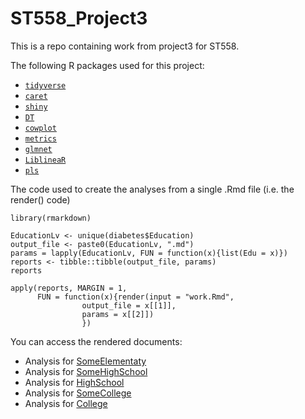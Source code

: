 # ST558_Project3

This is a repo containing work from project3 for ST558.

The following R packages used for this project:
+ [`tidyverse`](https://www.tidyverse.org/)  
+ [`caret`](https://cran.r-project.org/web/packages/caret/)
+ [`shiny`](https://cran.r-project.org/web/packages/shiny/index.html)
+ [`DT`](https://rstudio.github.io/DT/)
+ [`cowplot`](https://cran.r-project.org/web/packages/cowplot/index.html)
+ [`metrics`](https://cran.r-project.org/web/packages/Metrics/index.html)
+ [`glmnet`](https://cran.r-project.org/web/packages/glmnet/index.html)
+ [`LiblineaR`](https://cran.r-project.org/web/packages/LiblineaR/index.html)
+ [`pls`](https://cran.r-project.org/web/packages/pls/index.html)

The code used to create the analyses from a single .Rmd file (i.e. the render() code)
```
library(rmarkdown)

EducationLv <- unique(diabetes$Education)
output_file <- paste0(EducationLv, ".md")
params = lapply(EducationLv, FUN = function(x){list(Edu = x)})
reports <- tibble::tibble(output_file, params)
reports

apply(reports, MARGIN = 1,
      FUN = function(x){render(input = "work.Rmd", 
				output_file = x[[1]], 
				params = x[[2]])
 				})
```
 				
You can access the rendered documents:
+ Analysis for [SomeElementaty](SomeElementary.html)    
+ Analysis for [SomeHighSchool](SomeHighSchool.html) 
+ Analysis for [HighSchool](HighSchool.html)  
+ Analysis for [SomeCollege](SomeCollege.html)  
+ Analysis for [College](College.html)  
